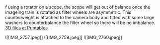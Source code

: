 f using a rotator on a scope, the scope will get out of balance once the imageing train is rotated as filter wheels are asymmetric. This counterweight is attached to the camera body and fitted with some large washers to counterbalance the filter wheel so there will be no imbalance. 
[3D files at Printables](https://www.printables.com/model/1223141-filterwheel-counterweight-for-touptek-camera).

![[IMG_2757.jpeg]]
![[IMG_2759.jpeg]]
![[IMG_2760.jpeg]]
